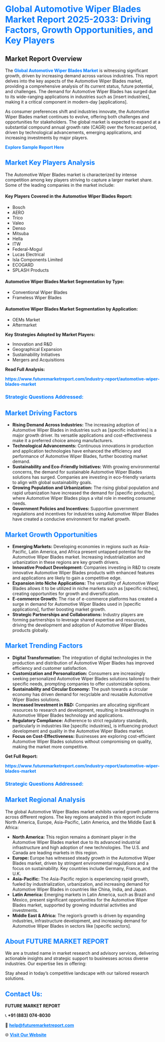 <h1 style="color: #007BFF;">Global Automotive Wiper Blades Market Report 2025-2033: Driving Factors, Growth Opportunities, and Key Players</h1>

<section id="overview">
<h2>Market Report Overview</h2>
<p>The <a href="https://www.futuremarketreport.com/industry-report/automotive-wiper-blades-market" style="color: #007BFF; text-decoration: none;"><strong>Global Automotive Wiper Blades Market</strong></a> is witnessing significant growth, driven by increasing demand across various industries. This report delves into the key aspects of the Automotive Wiper Blades market, providing a comprehensive analysis of its current status, future potential, and challenges. The demand for Automotive Wiper Blades has surged due to its wide-ranging applications in industries such as [insert industries], making it a critical component in modern-day [applications].</p>
<p>As consumer preferences shift and industries innovate, the Automotive Wiper Blades market continues to evolve, offering both challenges and opportunities for stakeholders. The global market is expected to expand at a substantial compound annual growth rate (CAGR) over the forecast period, driven by technological advancements, emerging applications, and increasing investments by major players.</p>
</section>

<section id="overview">
<p><a href="https://www.futuremarketreport.com/request-sample/reportId=83199" style="color: #007BFF; text-decoration: none;"><strong>Explore Sample Report Here</strong></a></p>
</section>

<section id="key-players">
<h2 style="color: #007BFF;">Market Key Players Analysis</h2>
<p>The Automotive Wiper Blades market is characterized by intense competition among key players striving to capture a larger market share. Some of the leading companies in the market include:</p>
<h4>Key Players Covered in the Automotive Wiper Blades Report:</h4>
<ul><li>Bosch</li><li>AERO</li><li>Trico</li><li>Valeo</li><li>Denso</li><li>Mitsuba</li><li>Hella</li><li>ITW</li><li>Federal-Mogul</li><li>Lucas Electrical</li><li>Isla Components Limited</li><li>ECOGARD</li><li>SPLASH Products</li></ul>
<h4>Automotive Wiper Blades Market Segmentation by Type:</h4>
<ul><li>Conventional Wiper Blades</li><li>Frameless Wiper Blades</li></ul>

<h4>Automotive Wiper Blades Market Segmentation by Application:</h4>
<ul><li>OEMs Market</li><li>Aftermarket</li></ul>
<p><strong>Key Strategies Adopted by Market Players:</strong></p>
<ul>
<li>Innovation and R&D</li>
<li>Geographical Expansion</li>
<li>Sustainability Initiatives</li>
<li>Mergers and Acquisitions</li>
</ul>
</section>

<section>
<p><strong>Read Full Analysis: </strong></p><a href="https://www.futuremarketreport.com/industry-report/automotive-wiper-blades-market" style="color: #007BFF; text-decoration: none;"><strong>https://www.futuremarketreport.com/industry-report/automotive-wiper-blades-market</strong></a>
<h3 style="color: #007BFF;">Strategic Questions Addressed:</h3>
</section>

<section id="driving-factors">
<h2 style="color: #007BFF;">Market Driving Factors</h2>
<ul>
<li><strong>Rising Demand Across Industries:</strong> The increasing adoption of Automotive Wiper Blades in industries such as [specific industries] is a major growth driver. Its versatile applications and cost-effectiveness make it a preferred choice among manufacturers.</li>
<li><strong>Technological Advancements:</strong> Continuous innovations in production and application technologies have enhanced the efficiency and performance of Automotive Wiper Blades, further boosting market demand.</li>
<li><strong>Sustainability and Eco-Friendly Initiatives:</strong> With growing environmental concerns, the demand for sustainable Automotive Wiper Blades solutions has surged. Companies are investing in eco-friendly variants to align with global sustainability goals.</li>
<li><strong>Growing Population and Urbanization:</strong> The rising global population and rapid urbanization have increased the demand for [specific products], where Automotive Wiper Blades plays a vital role in meeting consumer needs.</li>
<li><strong>Government Policies and Incentives:</strong> Supportive government regulations and incentives for industries using Automotive Wiper Blades have created a conducive environment for market growth.</li>
</ul>
</section>

<section id="growth-opportunities">
<h2 style="color: #007BFF;">Market Growth Opportunities</h2>
<ul>
<li><strong>Emerging Markets:</strong> Developing economies in regions such as Asia-Pacific, Latin America, and Africa present untapped potential for the Automotive Wiper Blades market. Increasing industrialization and urbanization in these regions are key growth drivers.</li>
<li><strong>Innovative Product Development:</strong> Companies investing in R&D to create innovative Automotive Wiper Blades products with enhanced features and applications are likely to gain a competitive edge.</li>
<li><strong>Expansion into Niche Applications:</strong> The versatility of Automotive Wiper Blades allows it to be utilized in niche markets such as [specific niches], creating opportunities for growth and diversification.</li>
<li><strong>E-commerce Growth:</strong> The rise of e-commerce platforms has created a surge in demand for Automotive Wiper Blades used in [specific applications], further boosting market growth.</li>
<li><strong>Strategic Partnerships and Collaborations:</strong> Industry players are forming partnerships to leverage shared expertise and resources, driving the development and adoption of Automotive Wiper Blades products globally.</li>
</ul>
</section>

<section id="trending-factors">
<h2 style="color: #007BFF;">Market Trending Factors</h2>
<ul>
<li><strong>Digital Transformation:</strong> The integration of digital technologies in the production and distribution of Automotive Wiper Blades has improved efficiency and customer satisfaction.</li>
<li><strong>Customization and Personalization:</strong> Consumers are increasingly seeking personalized Automotive Wiper Blades solutions tailored to their specific needs, prompting companies to offer customizable options.</li>
<li><strong>Sustainability and Circular Economy:</strong> The push towards a circular economy has driven demand for recyclable and reusable Automotive Wiper Blades solutions.</li>
<li><strong>Increased Investment in R&D:</strong> Companies are allocating significant resources to research and development, resulting in breakthroughs in Automotive Wiper Blades technology and applications.</li>
<li><strong>Regulatory Compliance:</strong> Adherence to strict regulatory standards, particularly in industries like [specific industries], is influencing product development and quality in the Automotive Wiper Blades market.</li>
<li><strong>Focus on Cost-Effectiveness:</strong> Businesses are exploring cost-efficient Automotive Wiper Blades solutions without compromising on quality, making the market more competitive.</li>
</ul>
</section>

<section>
<p><strong>Get Full Report: </strong></p><a href="https://www.futuremarketreport.com/industry-report/automotive-wiper-blades-market" style="color: #007BFF; text-decoration: none;"><strong>https://www.futuremarketreport.com/industry-report/automotive-wiper-blades-market</strong></a>
<h3 style="color: #007BFF;">Strategic Questions Addressed:</h3>
</section>


<section id="regional-analysis">
<h2 style="color: #007BFF;">Market Regional Analysis</h2>
<p>The global Automotive Wiper Blades market exhibits varied growth patterns across different regions. The key regions analyzed in this report include North America, Europe, Asia-Pacific, Latin America, and the Middle East & Africa:</p>
<ul>
<li><strong>North America:</strong> This region remains a dominant player in the Automotive Wiper Blades market due to its advanced industrial infrastructure and high adoption of new technologies. The U.S. and Canada are leading markets in this region.</li>
<li><strong>Europe:</strong> Europe has witnessed steady growth in the Automotive Wiper Blades market, driven by stringent environmental regulations and a focus on sustainability. Key countries include Germany, France, and the U.K.</li>
<li><strong>Asia-Pacific:</strong> The Asia-Pacific region is experiencing rapid growth, fueled by industrialization, urbanization, and increasing demand for Automotive Wiper Blades in countries like China, India, and Japan.</li>
<li><strong>Latin America:</strong> Emerging markets in Latin America, such as Brazil and Mexico, present significant opportunities for the Automotive Wiper Blades market, supported by growing industrial activities and investments.</li>
<li><strong>Middle East & Africa:</strong> The region’s growth is driven by expanding industries, infrastructure development, and increasing demand for Automotive Wiper Blades in sectors like [specific sectors].</li>
</ul>
</section>

<footer>
<h2 style="color: #007BFF;">About FUTURE MARKET REPORT</h2>
<p>We are a trusted name in market research and advisory services, delivering actionable insights and strategic support to businesses across diverse industries. Our expertise lies in offering:</p>

<p>Stay ahead in today’s competitive landscape with our tailored research solutions.</p>

<h2 style="color: #007BFF;">Contact Us:</h2>
<p><strong>FUTURE MARKET REPORT</strong></p>
<p>📞 <strong>+91 (883) 074-8030</strong></p>
<p>📧 <strong><a href="mailto:help@futuremarketreport.com" style="color: #007BFF;">help@futuremarketreport.com</a></strong></p>
<p>🌐 <strong><a href="https://www.futuremarketreport.com/" style="color: #007BFF;">Visit Our Website</a></strong></p>
</footer>